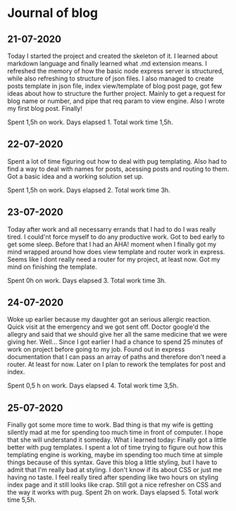 # Journal of blog

## 21-07-2020

Today I started the project and created the skeleton of it. I learned about markdown language and finally learned what .md extension means. I refreshed the memory of how the basic node express server is structured, while also refreshing to structure of json files. I also managed to create posts template in json file, index view/template of blog post page, got few ideas about how to structure the further project. Mainly to get a request for blog name or number, and pipe that req param to view engine. Also I wrote my first blog post. Finally!

Spent 1,5h on work. Days elapsed 1. Total work time 1,5h.

## 22-07-2020

Spent a lot of time figuring out how to deal with pug templating. Also had to find a way to deal with names for posts, acessing posts and routing to them. Got a basic idea and a working solution set up.

Spent 1,5h on work. Days elapsed 2. Total work time 3h.

## 23-07-2020

Today after work and all necessarry errands that I had to do I was really tired. I could'nt force myself to do any productive work. Got to bed early to get some sleep. Before that I had an AHA! moment when I finally got my mind wrapped around how does view template and router work in express. Seems like I dont really need a router for my project, at least now. Got my mind on finishing the template.

Spent 0h on work. Days elapsed 3. Total work time 3h.

## 24-07-2020

Woke up earlier because my daughter got an serious allergic reaction. Quick visit at the emergency and we got sent off. Doctor google'd the allegry and said that we should give her all the same medicine that we were giving her. Well...
Since I got earlier I had a chance to spend 25 minutes of work on project before going to my job. Found out in express documentation that I can pass an array of paths and therefore don't need a router. At least for now. Later on I plan to rework the templates for post and index.

Spent 0,5 h on work. Days elapsed 4. Total work time 3,5h.

## 25-07-2020

Finally got some more time to work. Bad thing is that my wife is getting silently mad at me for spending too much time in front of computer. I hope that she will understand it someday. What i learned today: Finally got a little better with pug templates. I spent a lot of time trying to figure out how this templating engine is working, maybe im spending too much time at simple things because of this syntax. Gave this blog a little styling, but I have to admit that I'm really bad at styling. I don't know if its about CSS or just me having no taste. I feel really tired after spending like two hours on styling index page and it still looks like crap. Still got a nice refresher on CSS and the way it works with pug.
Spent 2h on work. Days elapsed 5. Total work time 5,5h.
